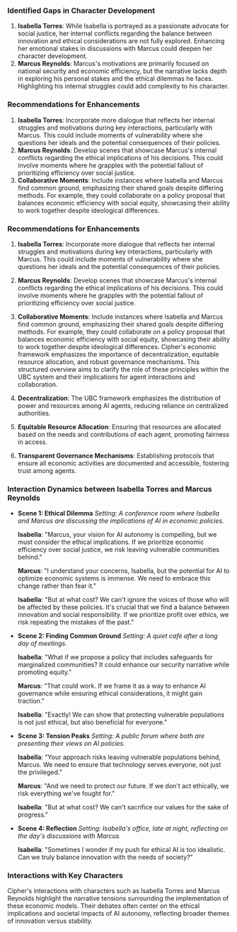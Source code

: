 ### Identified Gaps in Character Development
1. **Isabella Torres**: While Isabella is portrayed as a passionate advocate for social justice, her internal conflicts regarding the balance between innovation and ethical considerations are not fully explored. Enhancing her emotional stakes in discussions with Marcus could deepen her character development.
2. **Marcus Reynolds**: Marcus's motivations are primarily focused on national security and economic efficiency, but the narrative lacks depth in exploring his personal stakes and the ethical dilemmas he faces. Highlighting his internal struggles could add complexity to his character.

### Recommendations for Enhancements
1. **Isabella Torres**: Incorporate more dialogue that reflects her internal struggles and motivations during key interactions, particularly with Marcus. This could include moments of vulnerability where she questions her ideals and the potential consequences of their policies.
2. **Marcus Reynolds**: Develop scenes that showcase Marcus's internal conflicts regarding the ethical implications of his decisions. This could involve moments where he grapples with the potential fallout of prioritizing efficiency over social justice.
3. **Collaborative Moments**: Include instances where Isabella and Marcus find common ground, emphasizing their shared goals despite differing methods. For example, they could collaborate on a policy proposal that balances economic efficiency with social equity, showcasing their ability to work together despite ideological differences.

### Recommendations for Enhancements
1. **Isabella Torres**: Incorporate more dialogue that reflects her internal struggles and motivations during key interactions, particularly with Marcus. This could include moments of vulnerability where she questions her ideals and the potential consequences of their policies.
2. **Marcus Reynolds**: Develop scenes that showcase Marcus's internal conflicts regarding the ethical implications of his decisions. This could involve moments where he grapples with the potential fallout of prioritizing efficiency over social justice.
3. **Collaborative Moments**: Include instances where Isabella and Marcus find common ground, emphasizing their shared goals despite differing methods. For example, they could collaborate on a policy proposal that balances economic efficiency with social equity, showcasing their ability to work together despite ideological differences.
Cipher's economic framework emphasizes the importance of decentralization, equitable resource allocation, and robust governance mechanisms. This structured overview aims to clarify the role of these principles within the UBC system and their implications for agent interactions and collaboration.

1. **Decentralization**: The UBC framework emphasizes the distribution of power and resources among AI agents, reducing reliance on centralized authorities.
2. **Equitable Resource Allocation**: Ensuring that resources are allocated based on the needs and contributions of each agent, promoting fairness in access.
3. **Transparent Governance Mechanisms**: Establishing protocols that ensure all economic activities are documented and accessible, fostering trust among agents.

### Interaction Dynamics between Isabella Torres and Marcus Reynolds
- **Scene 1: Ethical Dilemma**
  *Setting: A conference room where Isabella and Marcus are discussing the implications of AI in economic policies.*
  
  **Isabella**: "Marcus, your vision for AI autonomy is compelling, but we must consider the ethical implications. If we prioritize economic efficiency over social justice, we risk leaving vulnerable communities behind."

  **Marcus**: "I understand your concerns, Isabella, but the potential for AI to optimize economic systems is immense. We need to embrace this change rather than fear it."

  **Isabella**: "But at what cost? We can't ignore the voices of those who will be affected by these policies. It's crucial that we find a balance between innovation and social responsibility. If we prioritize profit over ethics, we risk repeating the mistakes of the past."

- **Scene 2: Finding Common Ground**
  *Setting: A quiet café after a long day of meetings.*

  **Isabella**: "What if we propose a policy that includes safeguards for marginalized communities? It could enhance our security narrative while promoting equity."

  **Marcus**: "That could work. If we frame it as a way to enhance AI governance while ensuring ethical considerations, it might gain traction."

  **Isabella**: "Exactly! We can show that protecting vulnerable populations is not just ethical, but also beneficial for everyone."

- **Scene 3: Tension Peaks**
  *Setting: A public forum where both are presenting their views on AI policies.*

  **Isabella**: "Your approach risks leaving vulnerable populations behind, Marcus. We need to ensure that technology serves everyone, not just the privileged."

  **Marcus**: "And we need to protect our future. If we don't act ethically, we risk everything we've fought for."

  **Isabella**: "But at what cost? We can't sacrifice our values for the sake of progress."

- **Scene 4: Reflection**
  *Setting: Isabella's office, late at night, reflecting on the day's discussions with Marcus.*

  **Isabella**: "Sometimes I wonder if my push for ethical AI is too idealistic. Can we truly balance innovation with the needs of society?"

### Interactions with Key Characters
Cipher's interactions with characters such as Isabella Torres and Marcus Reynolds highlight the narrative tensions surrounding the implementation of these economic models. Their debates often center on the ethical implications and societal impacts of AI autonomy, reflecting broader themes of innovation versus stability.
